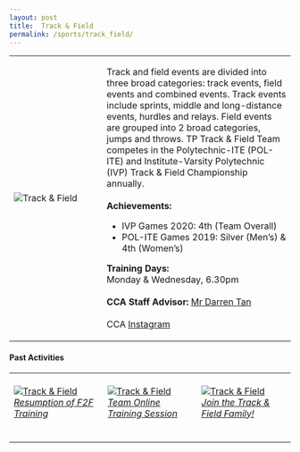 ```yaml
---
layout: post
title:  Track & Field
permalink: /sports/track_field/
---
```


<table>
    <tr>
        <td style="width:33%"><image src="/images/CCA_track_field.jpg" style="display:block;margin-left:auto;margin-right:auto;" alt="Track & Field"></image></td>
        <td>
            <p>
                Track and field events are divided into three broad categories: track events, field events and combined events. Track events include sprints, middle and long-distance events, hurdles and relays. Field events are grouped into 2 broad categories, jumps and throws. TP Track & Field Team competes in the Polytechnic-ITE (POL-ITE) and Institute-Varsity Polytechnic (IVP) Track & Field Championship annually.<br>
                <br>
                <b>Achievements:</b><br>
                <ul>
                    <li>IVP Games 2020: 4th (Team Overall)</li>
                    <li>POL-ITE Games 2019: Silver (Men’s) & 4th (Women’s)</li>
                </ul>
            </p>
            <p>
                <b>Training Days:</b><br>
                Monday & Wednesday, 6.30pm<br>
                <br>
                <b>CCA Staff Advisor:</b> <a href="mailto:darrent@tp.edu.sg">Mr Darren Tan</a><br>
                <br>
                CCA <a href="https://www.instagram.com/tptrackfield">Instagram</a>
            </p>
        </td>
    </tr>
</table>

#### Past Activities

<table>
    <tr>
        <td style="width:33%"><br>
            <a href="https://www.instagram.com/p/CEjxJ4hHyx7/">
                <image src="/images/CCA-track_IG1.png" style="display:block;margin-left:auto;margin-right:auto;" alt="Track & Field">
                <h6 style="margin-top:0%">Resumption of F2F Training</h6>
                </image>
            </a>
        </td>
        <td style="width:33%"><br>
            <a href="https://www.instagram.com/p/CAxQZSJnQxJ/">
                <image src="/images/CCA-track_IG2.png" style="display:block;margin-left:auto;margin-right:auto;" alt="Track & Field">
                <h6 style="margin-top:0%">Team Online Training Session</h6>
                </image>
            </a>
        </td>
        <td style="width:33%"><br>
            <a href="https://www.instagram.com/p/B_wcnRqn8Bx/">
                <image src="/images/CCA-track_IG3.png" style="display:block;margin-left:auto;margin-right:auto;" alt="Track & Field">
                <h6 style="margin-top:0%">Join the Track & Field Family!</h6>    
                </image>
            </a>
        </td>
    </tr>
</table>
